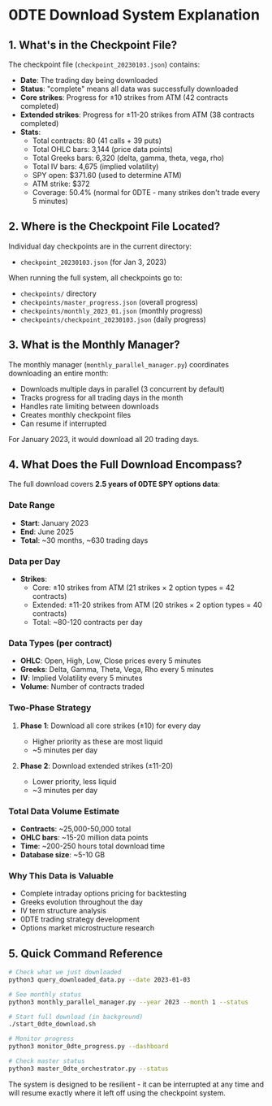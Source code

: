 # 0DTE Download System Explanation

## 1. What's in the Checkpoint File?

The checkpoint file (`checkpoint_20230103.json`) contains:
- **Date**: The trading day being downloaded
- **Status**: "complete" means all data was successfully downloaded
- **Core strikes**: Progress for ±10 strikes from ATM (42 contracts completed)
- **Extended strikes**: Progress for ±11-20 strikes from ATM (38 contracts completed)
- **Stats**:
  - Total contracts: 80 (41 calls + 39 puts)
  - Total OHLC bars: 3,144 (price data points)
  - Total Greeks bars: 6,320 (delta, gamma, theta, vega, rho)
  - Total IV bars: 4,675 (implied volatility)
  - SPY open: $371.60 (used to determine ATM)
  - ATM strike: $372
  - Coverage: 50.4% (normal for 0DTE - many strikes don't trade every 5 minutes)

## 2. Where is the Checkpoint File Located?

Individual day checkpoints are in the current directory:
- `checkpoint_20230103.json` (for Jan 3, 2023)

When running the full system, all checkpoints go to:
- `checkpoints/` directory
- `checkpoints/master_progress.json` (overall progress)
- `checkpoints/monthly_2023_01.json` (monthly progress)
- `checkpoints/checkpoint_20230103.json` (daily progress)

## 3. What is the Monthly Manager?

The monthly manager (`monthly_parallel_manager.py`) coordinates downloading an entire month:
- Downloads multiple days in parallel (3 concurrent by default)
- Tracks progress for all trading days in the month
- Handles rate limiting between downloads
- Creates monthly checkpoint files
- Can resume if interrupted

For January 2023, it would download all 20 trading days.

## 4. What Does the Full Download Encompass?

The full download covers **2.5 years of 0DTE SPY options data**:

### Date Range
- **Start**: January 2023
- **End**: June 2025
- **Total**: ~30 months, ~630 trading days

### Data per Day
- **Strikes**: 
  - Core: ±10 strikes from ATM (21 strikes × 2 option types = 42 contracts)
  - Extended: ±11-20 strikes from ATM (20 strikes × 2 option types = 40 contracts)
  - Total: ~80-120 contracts per day
  
### Data Types (per contract)
- **OHLC**: Open, High, Low, Close prices every 5 minutes
- **Greeks**: Delta, Gamma, Theta, Vega, Rho every 5 minutes
- **IV**: Implied Volatility every 5 minutes
- **Volume**: Number of contracts traded

### Two-Phase Strategy
1. **Phase 1**: Download all core strikes (±10) for every day
   - Higher priority as these are most liquid
   - ~5 minutes per day
   
2. **Phase 2**: Download extended strikes (±11-20)
   - Lower priority, less liquid
   - ~3 minutes per day

### Total Data Volume Estimate
- **Contracts**: ~25,000-50,000 total
- **OHLC bars**: ~15-20 million data points
- **Time**: ~200-250 hours total download time
- **Database size**: ~5-10 GB

### Why This Data is Valuable
- Complete intraday options pricing for backtesting
- Greeks evolution throughout the day
- IV term structure analysis
- 0DTE trading strategy development
- Options market microstructure research

## 5. Quick Command Reference

```bash
# Check what we just downloaded
python3 query_downloaded_data.py --date 2023-01-03

# See monthly status
python3 monthly_parallel_manager.py --year 2023 --month 1 --status

# Start full download (in background)
./start_0dte_download.sh

# Monitor progress
python3 monitor_0dte_progress.py --dashboard

# Check master status
python3 master_0dte_orchestrator.py --status
```

The system is designed to be resilient - it can be interrupted at any time and will resume exactly where it left off using the checkpoint system.